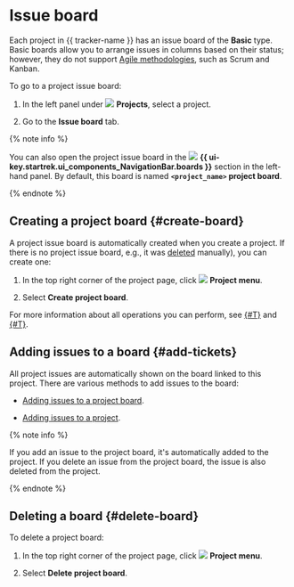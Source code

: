 # Issue board

Each project in {{ tracker-name }} has an issue board of the **Basic** type. Basic boards allow you to arrange issues in columns based on their status; however, they do not support [Agile methodologies](../glossary.md#rus-g), such as Scrum and Kanban.

To go to a project issue board:

1. In the left panel under ![](../../_assets/tracker/svg/project.svg)&nbsp;**Projects**, select a project.

1. Go to the **Issue board** tab.

{% note info %}

You can also open the project issue board in the ![](../../_assets/tracker/svg/boards.svg) **{{ ui-key.startrek.ui_components_NavigationBar.boards }}** section in the left-hand panel. By default, this board is named **`<project_name>` project board**.

{% endnote %}

## Creating a project board {#create-board}

A project issue board is automatically created when you create a project. If there is no project issue board, e.g., it was [deleted](#delete-board) manually), you can create one:

1. In the top right corner of the project page, click ![](../../_assets/horizontal-ellipsis.svg) **Project menu**.

1. Select **Create project board**.

For more information about all operations you can perform, see [{#T}](./agile-new-set-board.md) and [{#T}](./agile-new-issues.md).

## Adding issues to a board {#add-tickets}

All project issues are automatically shown on the board linked to this project. There are various methods to add issues to the board:

* [Adding issues to a project board](./agile-new-set-board.md#add-task).

* [Adding issues to a project](./create-project.md#add-tickets).

{% note info %}

If you add an issue to the project board, it's automatically added to the project. If you delete an issue from the project board, the issue is also deleted from the project.

{% endnote %}

## Deleting a board {#delete-board}

To delete a project board:

1. In the top right corner of the project page, click ![](../../_assets/horizontal-ellipsis.svg) **Project menu**.

1. Select **Delete project board**.

